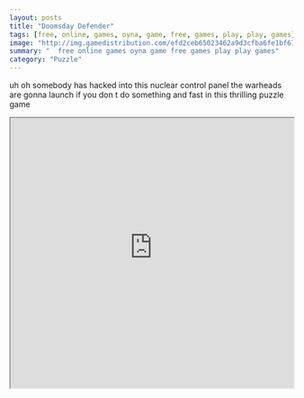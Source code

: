 ```yaml
---
layout: posts
title: "Doomsday Defender"
tags: [free, online, games, oyna, game, free, games, play, play, games]
image: "http://img.gamedistribution.com/efd2ceb65023462a9d3cfba6fe1bf677.jpg"
summary: "  free online games oyna game free games play play games"
category: "Puzzle"
---
```


uh oh somebody has hacked into this nuclear control panel the warheads are gonna launch if you don t do something and fast in this thrilling puzzle game

<iframe width="100%" height="480px;" src="http://html5.gamedistribution.com/efd2ceb65023462a9d3cfba6fe1bf677/"></iframe>